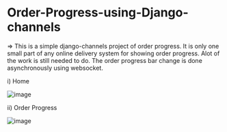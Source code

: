 # Order-Progress-using-Django-channels
=> This is a simple django-channels project of order progress. It is only one small part of any online delivery system for showing order progress. Alot of the work is still needed to do. The order progress bar change is done asynchronously using websocket.

i) Home

![image](https://user-images.githubusercontent.com/47033786/133137984-1d1c16a6-7a7d-41e2-86a6-53ededbf5f53.png)

ii) Order Progress

![image](https://user-images.githubusercontent.com/47033786/133138446-a795950d-5c26-4c61-a29c-cc70f72ff3c2.png)

